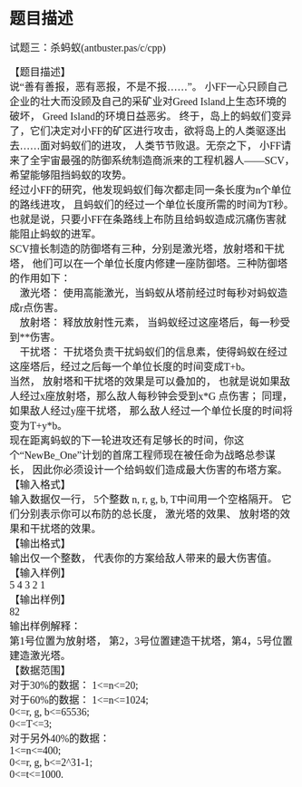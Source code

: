 # 题目描述


<span style="font-family:Microsoft YaHei;font-size:18px;">试题三：杀蚂蚁(antbuster.pas/c/cpp) </span><br/>
<br/>
<span style="font-family:Microsoft YaHei;font-size:18px;">【题目描述】 </span><br/>
<span style="font-family:Microsoft YaHei;font-size:18px;"> 说“善有善报，恶有恶报，不是不报……”。  小FF一心只顾自己企业的壮大而没顾及自己的采矿业对Greed Island上生态环境的破坏， 
Greed Island的环境日益恶劣。 终于，岛上的蚂蚁们变异了，它们决定对小FF的矿区进行攻击，欲将岛上的人类驱逐出去……面对蚂蚁们的进攻，
 人类节节败退。无奈之下， 小FF请来了全宇宙最强的防御系统制造商派来的工程机器人——SCV，希望能够阻挡蚂蚁的攻势。 </span><br/>
<span style="font-family:Microsoft YaHei;font-size:18px;"> 经过小FF的研究，他发现蚂蚁们每次都走同一条长度为n个单位的路线进攻， 且蚂蚁们的经过一个单位长度所需的时间为T秒。也就是说，只要小FF在条路线上布防且给蚂蚁造成沉痛伤害就能阻止蚂蚁的进军。 </span><br/>
<span style="font-family:Microsoft YaHei;font-size:18px;"> SCV擅长制造的防御塔有三种，分别是激光塔，放射塔和干扰塔， 他们可以在一个单位长度内修建一座防御塔。三种防御塔的作用如下： </span><br/>
<span style="font-family:Microsoft YaHei;font-size:18px;">     <span></span>激光塔： 使用高能激光，当蚂蚁从塔前经过时每秒对蚂蚁造成r点伤害。 </span><br/>
<span style="font-family:Microsoft YaHei;font-size:18px;">     放射塔： 释放放射性元素， 当蚂蚁经过这座塔后，每一秒受到**伤害。 </span><br/>
<span style="font-family:Microsoft YaHei;font-size:18px;">     干扰塔： 干扰塔负责干扰蚂蚁们的信息素，使得蚂蚁在经过这座塔后，经过之后每一个单位长度的时间变成T+b。 </span><br/>
<span style="font-family:Microsoft YaHei;font-size:18px;">当然， 放射塔和干扰塔的效果是可以叠加的， 也就是说如果敌人经过x座放射塔，那么敌人每秒钟会受到x*</span><span style="font-family:&#39;Microsoft YaHei&#39;;font-size:18px;">G 点</span><span style="font-family:Microsoft YaHei;font-size:18px;">伤害； 同理，如果敌人经过y座干扰塔， 那么敌人经过一个单位长度的时间将变为T+y*b。 <br/>
<span style="font-family:Microsoft YaHei;font-size:18px;">现在距离蚂蚁的下一轮进攻还有足够长的时间，你这个“NewBe_One”计划的首席工程师现在被任命为战略总参谋长， 因此你必须设计一个给蚂蚁们造成最大伤害的布塔方案。 </span><br/>
<span style="font-family:Microsoft YaHei;font-size:18px;">【输入格式】 </span><br/>
<span style="font-family:Microsoft YaHei;font-size:18px;">输入数据仅一行， 5个整数 n, r, g, b, T中间用一个空格隔开。 它们分别表示你可以布防的总长度， 激光塔的效果、 放射塔的效果和干扰塔的效果。 </span><br/>
<span style="font-family:Microsoft YaHei;font-size:18px;">【输出格式】 </span><br/>
<span style="font-family:Microsoft YaHei;font-size:18px;">输出仅一个整数， 代表你的方案给敌人带来的最大伤害值。 </span><br/>
<span style="font-family:Microsoft YaHei;font-size:18px;">【输入样例】 </span><br/>
<span style="font-family:Microsoft YaHei;font-size:18px;">5 4 3 2 1 </span><br/>
<span style="font-family:Microsoft YaHei;font-size:18px;">【输出样例】 </span><br/>
<span style="font-family:Microsoft YaHei;font-size:18px;">82 </span><br/>
<span style="font-family:Microsoft YaHei;font-size:18px;">输出样例解释： </span><br/>
<span style="font-family:Microsoft YaHei;font-size:18px;"> 第1号位置为放射塔， 第2，3号位置建造干扰塔，第4，5号位置建造激光塔。 </span><br/>
<span style="font-family:Microsoft YaHei;font-size:18px;">【数据范围】 </span><br/>
<span style="font-family:Microsoft YaHei;font-size:18px;"> 对于30%的数据：     1&lt;=n&lt;=20; </span><br/>
<span style="font-family:Microsoft YaHei;font-size:18px;"> 对于60%的数据：    1&lt;=n&lt;=1024; </span><br/>
<span style="font-family:Microsoft YaHei;font-size:18px;"> 0&lt;=r, g, b&lt;=65536; </span><br/>
<span style="font-family:Microsoft YaHei;font-size:18px;"> 0&lt;=T&lt;=3; </span><br/>
<span style="font-family:Microsoft YaHei;font-size:18px;"> 对于另外40%的数据： </span><br/>
<span style="font-family:Microsoft YaHei;font-size:18px;"> 1&lt;=n&lt;=400; </span><br/>
<span style="font-family:Microsoft YaHei;font-size:18px;"> 0&lt;=r, g, b&lt;=2^31-1; </span><br/>
<span style="font-family:Microsoft YaHei;font-size:18px;"> 0&lt;=t&lt;=1000.</span></span>
